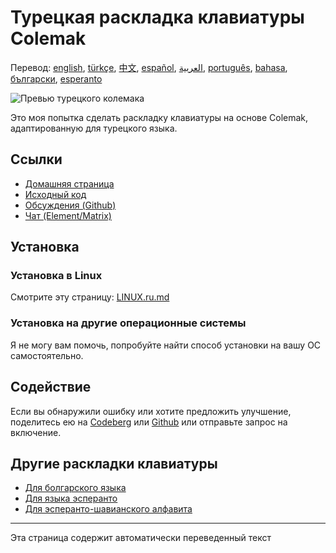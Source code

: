 # Турецкая раскладка клавиатуры Colemak

Перевод: [english](README.md), [türkçe](README.tr.md), [中文](README.zh-CN.md), [español](README.es.md), [العربية](README.ar.md), [português](README.pt.md), [bahasa](README.id.md), [български](README.bg.md), [esperanto](README.eo.md)

![Превью турецкого колемака](./media/preview.png)

Это моя попытка сделать раскладку клавиатуры на основе Colemak, адаптированную для турецкого языка.

## Ссылки

* [Домашняя страница](https://salif.github.io/colemak-tr/)
* [Исходный код](https://codeberg.org/salif/colemak-tr)
* [Обсуждения (Github)](https://github.com/salif/colemak-tr/discussions)
* [Чат (Element/Matrix)](https://matrix.to/#/#salif-colemak:mozilla.org)

## Установка

### Установка в Linux

Смотрите эту страницу: [LINUX.ru.md](./LINUX.ru.md)

### Установка на другие операционные системы

Я не могу вам помочь, попробуйте найти способ установки на вашу ОС самостоятельно.

## Содействие

Если вы обнаружили ошибку или хотите предложить улучшение, поделитесь ею на [Codeberg] или [Github] или отправьте запрос на включение.

[Github]: https://github.com/salif/colemak-tr/discussions
[Codeberg]: https://codeberg.org/salif/colemak-tr/issues

## Другие раскладки клавиатуры

* [Для болгарского языка](https://salif.github.io/colemak-bg/)
* [Для языка эсперанто](https://salif.github.io/colemak-eo/)
* [Для эсперанто-шавианского алфавита](https://salif.github.io/shaw-eo/)

---

Эта страница содержит автоматически переведенный текст
